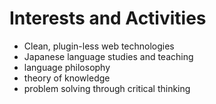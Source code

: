 # Interests and Activities

<ul>
  <li>Clean, plugin-less web technologies</li>
  <li>Japanese language studies and teaching</li>
  <li>language philosophy</li>
  <li>theory of knowledge</li>
  <li>problem solving through critical thinking</li>
</ul>